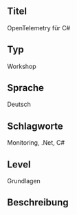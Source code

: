 ## Titel
OpenTelemetry für C#

## Typ
Workshop

## Sprache
Deutsch

## Schlagworte
Monitoring, .Net, C#

## Level
Grundlagen

## Beschreibung
